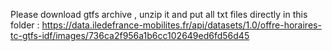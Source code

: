 Please download gtfs archive , unzip it and put all txt files directly in this folder :
https://data.iledefrance-mobilites.fr/api/datasets/1.0/offre-horaires-tc-gtfs-idf/images/736ca2f956a1b6cc102649ed6fd56d45